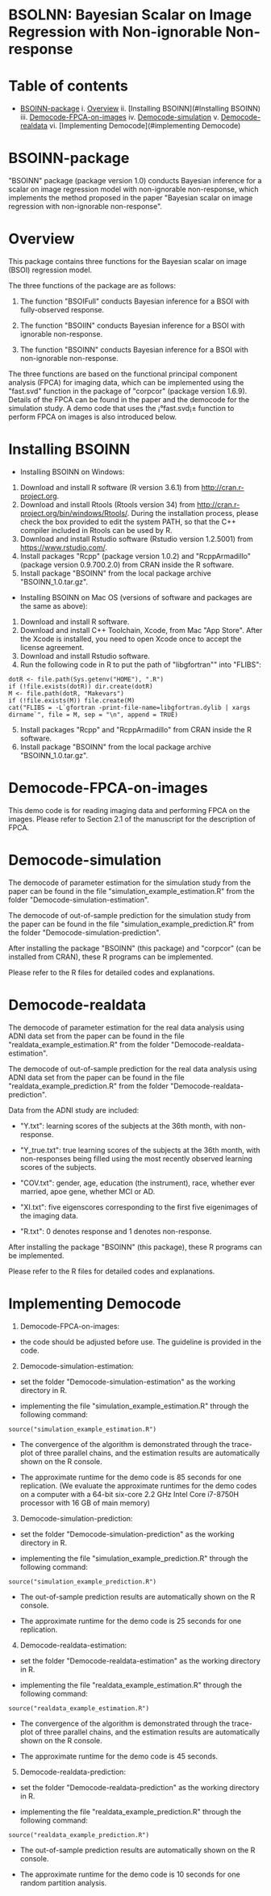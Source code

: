 # BSOLNN: Bayesian Scalar on Image Regression with Non-ignorable Non-response

# Table of contents
 * [BSOINN-package](#BSOINN-package)
    i. [Overview](#Overview)
    ii. [Installing BSOINN](#Installing BSOINN)
    iii. [Democode-FPCA-on-images](#Democode-FPCA-on-images)
    iv. [Democode-simulation](#Democode-simulation)
    v. [Democode-realdata](#Democode-realdata)
    vi. [Implementing Democode](#implementing Democode)
    

# BSOINN-package <a name="The packageod"></a>

"BSOINN" package (package version 1.0) conducts Bayesian inference for a scalar on image regression model with non-ignorable non-response, which implements the method proposed in the paper "Bayesian scalar on image regression with non-ignorable non-response".

# Overview  <a name="Overview"></a>

This package contains three functions for the Bayesian scalar on image (BSOI) regression model. 

The three functions of the package are as follows:

1. The function "BSOIFull" conducts Bayesian inference for a BSOI with fully-observed response.

2. The function "BSOIIN" conducts Bayesian inference for a BSOI with ignorable non-response.

3. The function "BSOINN" conducts Bayesian inference for a BSOI with non-ignorable non-response.

The three functions are based on the functional principal component analysis (FPCA) for imaging data, which can be implemented using the "fast.svd" function in the package of "corpcor" (package version 1.6.9). Details of the FPCA can be found in the paper and the democode for the simulation study. A demo code that uses the ¡°fast.svd¡± function to perform FPCA on images is also introduced below. 

# Installing BSOINN  <a name="Installing BSOINN"></a>

* Installing BSOINN on Windows:
1. Download and install R software (R version 3.6.1) from http://cran.r-project.org.
2. Download and install Rtools (Rtools version 34) from  http://cran.r-project.org/bin/windows/Rtools/. During the installation process, please check the box provided to edit the system PATH, so that the C++ compiler included in Rtools can be used by R.
3. Download and install Rstudio software (Rstudio version 1.2.5001) from https://www.rstudio.com/.
4. Install packages "Rcpp" (package version 1.0.2) and "RcppArmadillo" (package version 0.9.700.2.0) from CRAN inside the R software.
5. Install package "BSOINN" from the local package archive "BSOINN_1.0.tar.gz".

* Installing BSOINN on Mac OS (versions of software and packages are the same as above):
1. Download and install R software.
2. Download and install C++ Toolchain, Xcode, from Mac "App Store". After the Xcode is installed, you need to open Xcode once to accept the license agreement.
3. Download and install Rstudio software.
4. Run the following code in R to put the path of "libgfortran"" into "FLIBS": 
```{r, eval=FALSE, warning=FALSE,message=FALSE}
dotR <- file.path(Sys.getenv("HOME"), ".R")
if (!file.exists(dotR)) dir.create(dotR)
M <- file.path(dotR, "Makevars")
if (!file.exists(M)) file.create(M)
cat("FLIBS = -L`gfortran -print-file-name=libgfortran.dylib | xargs dirname`", file = M, sep = "\n", append = TRUE)
```
5. Install packages "Rcpp" and "RcppArmadillo" from CRAN inside the R software.
6. Install package "BSOINN" from the local package archive "BSOINN_1.0.tar.gz".

# Democode-FPCA-on-images <a name="Democode-FPCA-on-images"></a>

This demo code is for reading imaging data and performing FPCA on the images. Please refer to Section 2.1 of the manuscript for the description of FPCA.

# Democode-simulation <a name="Democode-simulation"></a>

The democode of parameter estimation for the simulation study from the paper can be found in the file "simulation_example_estimation.R" from the folder "Democode-simulation-estimation". 

The democode of out-of-sample prediction for the simulation study from the paper can be found in the file "simulation_example_prediction.R" from the folder "Democode-simulation-prediction". 

After installing the package "BSOINN" (this package) and "corpcor" (can be installed from CRAN), these R programs can be implemented. 

Please refer to the R files for detailed codes and explanations.

# Democode-realdata <a name="Democode-realdata"></a>

The democode of parameter estimation for the real data analysis using ADNI data set from the paper can be found in the file "realdata_example_estimation.R" from the folder "Democode-realdata-estimation". 

The democode of out-of-sample prediction for the real data analysis using ADNI data set from the paper can be found in the file "realdata_example_prediction.R" from the folder "Democode-realdata-prediction". 

Data from the ADNI study are included:

* "Y.txt": learning scores of the subjects at the 36th month, with non-response.

* "Y_true.txt": true learning scores of the subjects at the 36th month, with non-responses being filled using the most recently observed learning scores of the subjects.

* "COV.txt": gender, age, education (the instrument),  race, whether ever married, apoe gene, whether MCI or AD.

* "XI.txt": five eigenscores corresponding to the first five eigenimages of the imaging data.

* "R.txt": 0 denotes response and 1 denotes non-response.

After installing the package "BSOINN" (this package), these R programs can be implemented. 

Please refer to the R files for detailed codes and explanations.

# Implementing Democode <a name="Implementing Democode"></a>

1. Democode-FPCA-on-images:

* the code should be adjusted before use. The guideline is provided in the code. 

2. Democode-simulation-estimation:

* set the folder "Democode-simulation-estimation" as the working directory in R.

*  implementing the file "simulation_example_estimation.R" through the following command:
```{r, eval=FALSE, warning=FALSE,message=FALSE}
source("simulation_example_estimation.R")
```

*  The convergence of the algorithm is demonstrated through the trace-plot of three parallel chains, and the estimation results are automatically shown on the R console.

*  The approximate runtime for the demo code is 85 seconds for one replication. (We evaluate the approximate runtimes for the demo codes on a computer with a 64-bit six-core 2.2 GHz Intel Core i7-8750H processor with 16 GB of main memory)

3. Democode-simulation-prediction:

* set the folder "Democode-simulation-prediction" as the working directory in R.

* implementing the file "simulation_example_prediction.R" through the following command:
```{r, eval=FALSE, warning=FALSE,message=FALSE}
source("simulation_example_prediction.R")
```

* The out-of-sample prediction results are automatically shown on the R console.

* The approximate runtime for the demo code is 25 seconds for one replication.


4. Democode-realdata-estimation:

* set the folder "Democode-realdata-estimation" as the working directory in R.

* implementing the file "realdata_example_estimation.R" through the following command:
```{r, eval=FALSE, warning=FALSE,message=FALSE}
source("realdata_example_estimation.R")
```

* The convergence of the algorithm is demonstrated through the trace-plot of three parallel chains, and the estimation results are automatically shown on the R console.

* The approximate runtime for the demo code is 45 seconds.


5. Democode-realdata-prediction:

* set the folder "Democode-realdata-prediction" as the working directory in R.

* implementing the file "realdata_example_prediction.R" through the following command:
```{r, eval=FALSE, warning=FALSE,message=FALSE}
source("realdata_example_prediction.R")
```

* The out-of-sample prediction results are automatically shown on the R console.

* The approximate runtime for the demo code is 10 seconds for one random partition analysis.



